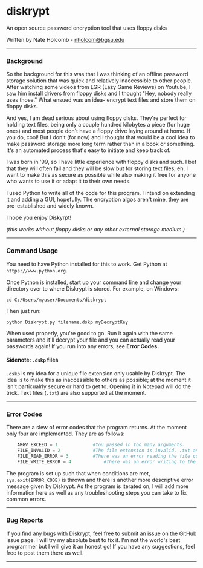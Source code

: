 # diskrypt

An open source password encryption tool that uses floppy disks 

Written by Nate Holcomb - nholcom@bgsu.edu

----

### Background

So the background for this was that I was thinking of an offline password 
storage solution that was quick and relatively inaccessible to other people. 
After watching some videos from LGR (Lazy Game Reviews) on Youtube, I saw him 
install drivers from floppy disks and I thought "Hey, nobody really uses those."
What ensued was an idea- encrypt text files and store them on floppy disks. 

And yes, I am dead serious about using floppy disks. They're perfect for holding
text files, being only a couple hundred kilobytes a piece (for huge ones) and 
most people don't have a floppy drive laying around at home. If you do, cool! 
But I don't (for now) and I thought that would be a cool idea to make password
storage more long term rather than in a book or something. It's an automated 
process that's easy to initiate and keep track of. 

I was born in '99, so I have little experience with floppy disks and such. I bet
that they will often fail and they will be slow but for storing text files, eh. 
I want to make this as secure as possible while also making it free for anyone
who wants to use it or adapt it to their own needs. 

I used Python to write all of the code for this program. I intend on extending it
and adding a GUI, hopefully. The encryption algos aren't mine, they are 
pre-established and widely known. 

I hope you enjoy Diskyrpt!

*(this works without floppy disks or any other external storage medium.)*

----

### Command Usage

You need to have Python installed for this to work. Get Python at `https://www.python.org`.

Once Python is installed, start up your command line and change your directory
over to where Diskrypt is stored. For example, on Windows:

`cd C:/Users/myuser/Documents/diskrypt`

Then just run:

`python Diskrypt.py filename.dskp myDecryptKey`

When used properly, you're good to go. Run it again with the same parameters and
it'll decrypt your file and you can actually read your passwords again! If you
run into any errors, see **Error Codes.**

#### Sidenote: `.dskp` files

`.dskp` is my idea for a unique file extension only usable by Diskrypt. The idea
is to make this as inaccessible to others as possible; at the moment it isn't 
particualrly secure or hard to get to. Opening it in Notepad will do the trick.
Text files (`.txt`) are also supported at the moment.

----

### Error Codes

There are a slew of error codes that the program returns. At the moment only four
are implemented. They are as follows:

```python
	ARGV_EXCEED = 1				#You passed in too many arguments.
	FILE_INVALID = 2			#The file extension is invalid. .txt and .dskp only!
	FILE_READ_ERROR = 3			#There was an error reading the file contents.
	FILE_WRITE_ERROR = 4			#There was an error writing to the file.
```

The program is set up such that when conditions are met, `sys.exit(ERROR_CODE)`
is thrown and there is another more descriptive error message given by Diskrypt.
As the program is iterated on, I will add more information here as well as any 
troubleshooting steps you can take to fix common errors. 

----

### Bug Reports

If you find any bugs with Diskrypt, feel free to submit an issue on the GitHub
issue page. I will try my absolute best to fix it. I'm not the world's best 
programmer but I will give it an honest go! If you have any suggestions, feel
free to post them there as well. 

----
